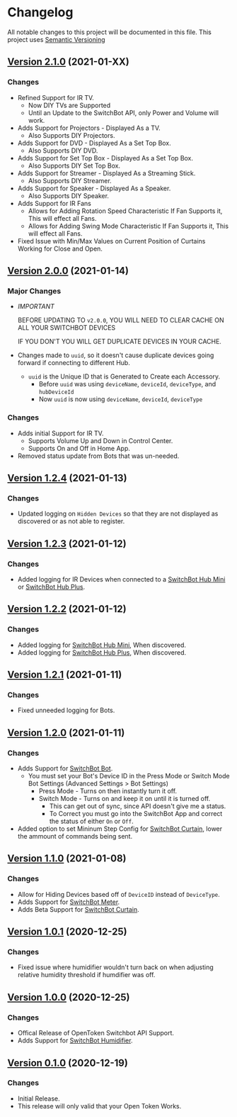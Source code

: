 # Changelog

All notable changes to this project will be documented in this file. This project uses [Semantic Versioning](https://semver.org/)

## [Version 2.1.0](https://github.com/OpenWonderLabs/homebridge-switchbot-openapi/compare/v2.0.0...v2.1.0) (2021-01-XX)

### Changes

- Refined Support for IR TV.
  - Now DIY TVs are Supported
  - Until an Update to the SwitchBot API, only Power and Volume will work.
- Adds Support for Projectors - Displayed As a TV.
  - Also Supports DIY Projectors.
- Adds Support for DVD - Displayed As a Set Top Box.
  - Also Supports DIY DVD.
- Adds Support for Set Top Box - Displayed As a Set Top Box.
  - Also Supports DIY Set Top Box.
- Adds Support for Streamer - Displayed As a Streaming Stick.
  - Also Supports DIY Streamer.
- Adds Support for Speaker - Displayed As a Speaker.
  - Also Supports DIY Speaker.
- Adds Support for IR Fans
  - Allows for Adding Rotation Speed Characteristic If Fan Supports it, This will effect all Fans.
  - Allows for Adding Swing Mode Characteristic If Fan Supports it, This will effect all Fans.
- Fixed Issue with Min/Max Values on Current Position of Curtains Working for Close and Open.

## [Version 2.0.0](https://github.com/OpenWonderLabs/homebridge-switchbot-openapi/compare/v1.2.4...v2.0.0) (2021-01-14)

### Major Changes

- _IMPORTANT_

  BEFORE UPDATING TO `v2.0.0`, YOU WILL NEED TO CLEAR CACHE ON ALL YOUR SWITCHBOT DEVICES

  IF YOU DON'T YOU WILL GET DUPLICATE DEVICES IN YOUR CACHE.

- Changes made to `uuid`, so it doesn't cause duplicate devices going forward if connecting to different Hub.
  - `uuid` is the Unique ID that is Generated to Create each Accessory.
    - Before `uuid` was using `deviceName`, `deviceId`, `deviceType`, and `hubDeviceId`
    - Now `uuid` is now using `deviceName`, `deviceId`, `deviceType`

### Changes

- Adds initial Support for IR TV.
  - Supports Volume Up and Down in Control Center.
  - Supports On and Off in Home App.
- Removed status update from Bots that was un-needed.

## [Version 1.2.4](https://github.com/OpenWonderLabs/homebridge-switchbot-openapi/compare/v1.2.3...v1.2.4) (2021-01-13)

### Changes

- Updated logging on `Hidden Devices` so that they are not displayed as discovered or as not able to register.

## [Version 1.2.3](https://github.com/OpenWonderLabs/homebridge-switchbot-openapi/compare/v1.2.2...v1.2.3) (2021-01-12)

### Changes

- Added logging for IR Devices when connected to a [SwitchBot Hub Mini](https://www.switch-bot.com/products/switchbot-hub-mini) or [SwitchBot Hub Plus](https://www.switch-bot.com/products/switchbot-hub-plus).

## [Version 1.2.2](https://github.com/OpenWonderLabs/homebridge-switchbot-openapi/compare/v1.2.1...v1.2.2) (2021-01-12)

### Changes

- Added logging for [SwitchBot Hub Mini](https://www.switch-bot.com/products/switchbot-hub-mini), When discovered.
- Added logging for [SwitchBot Hub Plus](https://www.switch-bot.com/products/switchbot-hub-plus), When discovered.

## [Version 1.2.1](https://github.com/OpenWonderLabs/homebridge-switchbot-openapi/compare/v1.2.0...v1.2.1) (2021-01-11)

### Changes

- Fixed unneeded logging for Bots.

## [Version 1.2.0](https://github.com/OpenWonderLabs/homebridge-switchbot-openapi/compare/v1.1.0...v1.2.0) (2021-01-11)

### Changes

- Adds Support for [SwitchBot Bot](https://www.switch-bot.com/products/switchbot-bot).
  - You must set your Bot's Device ID in the Press Mode or Switch Mode Bot Settings (Advanced Settings > Bot Settings)
    - Press Mode - Turns on then instantly turn it off.
    - Switch Mode - Turns on and keep it on until it is turned off.
      - This can get out of sync, since API doesn't give me a status.
      - To Correct you must go into the SwitchBot App and correct the status of either `On` or `Off`.
- Added option to set Mininum Step Config for [SwitchBot Curtain](https://www.switch-bot.com/products/switchbot-curtain), lower the ammount of commands being sent.

## [Version 1.1.0](https://github.com/OpenWonderLabs/homebridge-switchbot-openapi/compare/v1.0.1...v1.1.0) (2021-01-08)

### Changes

- Allow for Hiding Devices based off of `DeviceID` instead of `DeviceType`.
- Adds Support for [SwitchBot Meter](https://www.switch-bot.com/products/switchbot-meter).
- Adds Beta Support for [SwitchBot Curtain](https://www.switch-bot.com/products/switchbot-curtain).

## [Version 1.0.1](https://github.com/OpenWonderLabs/homebridge-switchbot-openapi/compare/v1.0.0...v1.0.1) (2020-12-25)

### Changes

- Fixed issue where humidifier wouldn't turn back on when adjusting relative humidity threshold if humdifier was off.

## [Version 1.0.0](https://github.com/OpenWonderLabs/homebridge-switchbot-openapi/compare/v0.1.0...v1.0.0) (2020-12-25)

### Changes

- Offical Release of OpenToken Switchbot API Support.
- Adds Support for [SwitchBot Humidifier](https://www.switch-bot.com/products/switchbot-smart-humidifier).

## [Version 0.1.0](https://github.com/OpenWonderLabs/homebridge-switchbot-openapi/releases/tag/v0.1.0) (2020-12-19)

### Changes

- Initial Release.
- This release will only valid that your Open Token Works.
